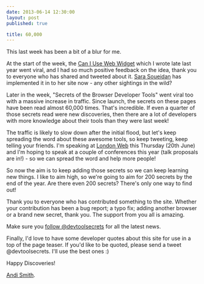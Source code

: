 ```yaml
---
date: 2013-06-14 12:30:00
layout: post
published: true

title: 60,000
---
```


<p>This last week has been a bit of a blur for me.</p>

<p>At the start of the week, the <a href="http://andismith.github.io/caniuse-widget/" target="_blank">Can I Use Web Widget</a> which I wrote late last year went viral, and I had so much positive feedback on the idea, thank you to everyone who has shared and tweeted about it. <a href="http://sarasoueidan.com/" target="_blank">Sara Soueidan</a> has implemented it in to her site now - any other sightings in the wild?</p>

<p>Later in the week, "Secrets of the Browser Developer Tools" went viral too with a massive increase in traffic. Since launch, the secrets on these pages have been read almost 60,000 times. That's incredible. If even a quarter of those secrets read were new discoveries, then there are a lot of developers with more knowledge about their tools than they were last week!</p>

<p>The traffic is likely to slow down after the initial flood, but let's keep spreading the word about these awesome tools, so keep tweeting, keep telling your friends. I'm speaking at <a href="http://www.meetup.com/londonweb/events/91770942/" target="_blank">London Web</a> this Thursday (20th June) and I'm hoping to speak at a couple of conferences this year (talk proposals are in!) - so we can spread the word and help more people!</p>

<p>So now the aim is to keep adding those secrets so we can keep learning new things. I like to aim high, so we're going to aim for 200 secrets by the end of the year. Are there even 200 secrets? There's only one way to find out!</p>

<p>Thank you to everyone who has contributed something to the site. Whether your contribution has been a bug report; a typo fix; adding another browser or a brand new secret, thank you. The support from you all is amazing.</p>

<p>Make sure you <a href="https://twitter.com/intent/follow?screen_name=devtoolsecrets" target="_blank">follow @devtoolsecrets</a> for all the latest news.<p>

<p>Finally, I'd love to have some developer quotes about this site for use in a top of the page teaser. If you'd like to be quoted, please send a tweet @devtoolsecrets. I'll use the best ones :)</p> 

<p>Happy Discoveries!</p>

<p><a href="http://www.twitter.com/andismith">Andi Smith</a>.</p>
